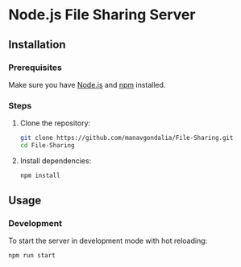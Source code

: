 # Node.js File Sharing Server


## Installation

### Prerequisites

Make sure you have [Node.js](https://nodejs.org/) and [npm](https://www.npmjs.com/) installed.

### Steps

1. Clone the repository:
    ```sh
    git clone https://github.com/manavgondalia/File-Sharing.git
    cd File-Sharing
    ```

2. Install dependencies:
    ```sh
    npm install
    ```

## Usage

### Development

To start the server in development mode with hot reloading:

```sh
npm run start
```
